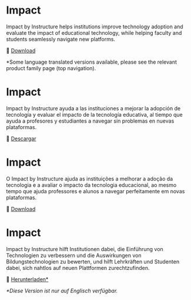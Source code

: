 <div class="lang EN">

# Impact

Impact by Instructure helps institutions improve technology adoption and evaluate the impact of educational technology, while helping faculty and students seamlessly navigate new platforms.

💾 [Download](https://inst.bid/impact/dl)

*Some language translated versions available, please see the relevant product family page (top navigation).

<div class="contents impact"></div>

</div>
<div class="lang ES_LA">

# Impact

Impact by Instructure ayuda a las instituciones a mejorar la adopción de tecnología y evaluar el impacto de la tecnología educativa, al tiempo que ayuda a profesores y estudiantes a navegar sin problemas en nuevas plataformas.

💾 [Descargar](https://inst.bid/es-la/impact/dl/es) 

<div class="contents impact-ES_LA"></div>

</div>
<div class="lang PT_BR">

# Impact

O Impact by Instructure ajuda as instituições a melhorar a adoção da tecnologia e a avaliar o impacto da tecnologia educacional, ao mesmo tempo que ajuda professores e alunos a navegar perfeitamente em novas plataformas.

💾 [Download](https://inst.bid/pt-br/impact/dl/pt)

<div class="contents impact-PT_BR"></div>

</div>
<div class="lang DE">

# Impact

Impact by Instructure hilft Institutionen dabei, die Einführung von Technologien zu verbessern und die Auswirkungen von Bildungstechnologien zu bewerten, und hilft Lehrkräften und Studenten dabei, sich nahtlos auf neuen Plattformen zurechtzufinden.

💾 [Herunterladen*](https://inst.bid/impact/dl/de)

_*Diese Version ist nur auf Englisch verfügbar._

</div>
